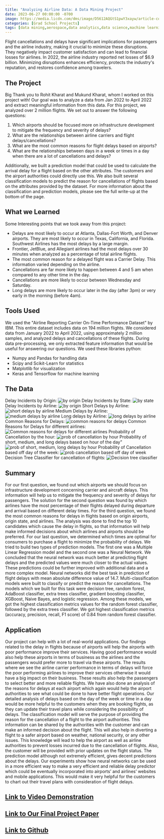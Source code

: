 ```yaml
---
title: "Analyzing Airline Data: A Data Mining Project"
date: 2023-06-27 00:00:00 -0700
image: https://media.licdn.com/dms/image/D5612AQGtS1pwY3xayw/article-cover_image-shrink_423_752/0/1687703011811?e=1693440000&v=beta&t=TDTAy-U5nitAYHm1g1pJqKlENluQI8nz_0Wd1mwDMCI
categories: [Grad School Projects]
tags: [data mining,aerospace,data analytics,data science,machine learning,python]     # TAG names should always be lowercase
---
```



Flight cancellations and delays have significant implications for passengers and the airline industry, making it crucial to minimize these disruptions. They negatively impact customer satisfaction and can lead to financial losses for airlines. In 2022, the airline industry reported net losses of $6.9 billion. Minimizing disruptions enhances efficiency, protects the industry's reputation, and restores confidence among travelers.

## The Project

Big Thank you to Rohit Kharat and Mukund Kharat, whom I worked on this project with!
Our goal was to analyze a data from Jan 2022 to April 2022 and extract meaningful information from this data. For this project, we analyzed over 2 million flights. We set out to answer the following questions:
1. Which airports should be focused more on infrastructure development to mitigate the frequency and severity of delays?
2. What are the relationships between airline carriers and flight delays/cancellations?
3. What are the most common reasons for flight delays based on airports?
4. What are the relationships between days in a week or times in a day when there are a lot of cancellations and delays?

Additionally, we built a prediction model that could be used to calculate the arrival delay for a flight based on the other attributes. The customers and the airport authorities could directly use this. We also built several classification models to predict the reason for cancellations of flights based on the attributes provided by the dataset. For more information about the classification and prediction models, please see the full write-up at the bottom of the page.

## What we Learned

Some Interesting points that we took away from this project:
* Delays are most likely to occur at Atlanta, Dallas-Fort Worth, and Denver airports. They are most likely to occur in Texas, California, and Florida. Southwest Airlines has the most delays by a large margin.
* Frontier, JetBlue, and Allegiant airlines had the most delays over 30 minutes when analyzed as a percentage of total airline flights.
* The most common reason for a delayed flight was a Carrier Delay. This information varied depending on the airline.
* Cancellations are far more likely to happen between 4 and 5 am when compared to any other time in the day.
* Cancellations are more likely to occur between Wednesday and Saturday.
* Long delays are more likely to occur later in the day (after 3pm) or very early in the morning (before 4am).

## Tools Used

We used the "Airline Reporting Carrier On-Time Performance Dataset" by IBM. This entire dataset includes data on 194 million flights. We considered data from January 2022 to April 2022, using approximately 2 million samples, and analyzed delays and cancellations of these flights. During data pre-processing, we only extracted feature information that would be useful for answering our questions.
We used these libraries python:
* Numpy and Pandas for handling data
* Scipy and Scikit-Learn for statistics
* Matplotlib for visualization
* Keras and Tensorflow for machine learning

## The Data

Delay Incidents by Origin:
![by origin](https://media.licdn.com/dms/image/D5612AQFa9m5AfMNe-w/article-inline_image-shrink_1500_2232/0/1687706132667?e=1693440000&v=beta&t=6lK-tn7f6Oo0GnaxtVXkyV_RUgs8rzlsGKekyjUUvdA)
Delay Incidents by State:
![by state](https://media.licdn.com/dms/image/D5612AQEwZQwS321bew/article-inline_image-shrink_1500_2232/0/1687706161439?e=1693440000&v=beta&t=b8NDKjAJ1Qiv7WwPH9A0sv1RirBsu2utGOY0EVAxFGA)
Delay Incidents by Airline:
![by origin](https://media.licdn.com/dms/image/D5612AQGtdO1lmY-jGw/article-inline_image-shrink_1500_2232/0/1687706208704?e=1693440000&v=beta&t=IpUMGh2YklC9OSe7j8DCys-TZBztPgbd2gpcVBCw0G8)
Short Delays by Airline:
![short delays by airline](https://media.licdn.com/dms/image/D5612AQGkQ-2zo55baw/article-inline_image-shrink_1500_2232/0/1687706287918?e=1693440000&v=beta&t=KSUiSIzv2dnlvAVE1QE7Xw5o8upuVEnTYkYZuQUX_aA)
Medium Delays by Airline:
![medium delays by airline](https://media.licdn.com/dms/image/D5612AQF8JXUkpD3lTw/article-inline_image-shrink_1500_2232/0/1687706359058?e=1693440000&v=beta&t=Fpi0BkYe7EtibRTvlJdFJ1RbCLGy21soo5I_b02mCSM)
Long delays by Airline:
![long delays by airline](https://media.licdn.com/dms/image/D5612AQHg6QwOVR-HRA/article-inline_image-shrink_1500_2232/0/1687706381786?e=1693440000&v=beta&t=p5iG16TU3b9gb4NSfPOqDN87JQ9muD6BuZOv5fqtdtY)
Common Reasons for Delays:
![common reasons for delays](https://media.licdn.com/dms/image/D5612AQE3JTdfWxRffw/article-inline_image-shrink_1500_2232/0/1687706426472?e=1693440000&v=beta&t=0rz_YIfz2m3l4IaIfyUbgbGXvrPJT0eyKIpp-mdq-2A)
Common Reasons for Delays for different airlines:
![Common reasons for delays for different airlines](https://media.licdn.com/dms/image/D5612AQEBWrjfz7skMg/article-inline_image-shrink_1500_2232/0/1687706490431?e=1693440000&v=beta&t=s2SIOXPkAP_17C_bLknmBpUfLpV8hJrkoDaq0BedPOs)
Probability of Cancellation by the hour:
![prob of cancellation by hour](https://media.licdn.com/dms/image/D5612AQGRXAYBNiwqEw/article-inline_image-shrink_1500_2232/0/1687706539728?e=1693440000&v=beta&t=xaj6yNzQg5IJ8EtmBIyA6It3KAFMBHyoTjwOTxohihY)
Probability of short, medium, and long delays based on hour of the day"
![prob of short, medium, long delays by hour](https://media.licdn.com/dms/image/D5612AQF9avxJOw3QWQ/article-inline_image-shrink_1000_1488/0/1687706608585?e=1693440000&v=beta&t=CrJLBGvQsObO0GrzZynMAk1QvsGd4PBXpO3r7rp0HBQ)
Probability of Cancellation based off day of the week:
![prob cancellation based off day of week](https://media.licdn.com/dms/image/D5612AQGs2ecZaaoyhg/article-inline_image-shrink_1500_2232/0/1687706654161?e=1693440000&v=beta&t=rfvDDo8uZapB1RokM_LnzZzM5Oh1kMQG1CZlBPasm68)
Decision Tree Classifier for cancellation of flights:
![Decision tree classifier](https://media.licdn.com/dms/image/D5612AQF7Zi08LH9MlA/article-inline_image-shrink_1500_2232/0/1687707223937?e=1693440000&v=beta&t=h6lGurb27pJzz5uO2iEwPnsuTWyJwhN3IeDjH6XpO2c)

## Summary

For our first question, we found out which airports we should focus on infrastructure development concerning carrier and aircraft delays. This information will help us to mitigate the frequency and severity of delays for passengers. The solution for the second question was found by which airlines have the most percentage of their flights delayed during departure and arrival based on different delay times. For the third question, we found the most common reasons for delays in flights based on origin airports, origin state, and airlines. The analysis was done to find the top 10 candidates which cause the delay in flights, so that information will help make informed decisions about which airlines and airports should be preferred. For our last question, we determined which times are optimal for consumers to purchase a flight to minimize the probability of delays.
We tried to build two types of prediction models. The first one was a Multiple Linear Regression model and the second one was a Neural Network. We concluded that the neural network was much better at predicting flight delays and the predicted values were much closer to the actual values. These predictions could be further improved with additional data and a more complex model. Neural networks did the best task in prediction of flight delays with mean absolute difference value of 14.7.
Multi-classification models were built to classify or predict the reason for cancellations. The models which we built for this task were decision tree, random forest, AdaBoost classifier, extra trees classifier, gradient boosting classifier, XGBoost, Naive Bayes, and logistic regression. Among these models, we got the highest classification metrics values for the random forest classifier, followed by the extra trees classifier. We got highest classification metrics (accuracy, precision, recall, F1 score) of 0.84 from random forest classifier.

## Application

Our project can help with a lot of real-world applications. Our findings related to the delay in flights because of airports will help the airports with poor performance improve their services. Having good performance would also help these airports in terms of business as the airlines and the passengers would prefer more to travel via these airports.
The results where we see the airline carrier performance in terms of delays will force the poor performing airlines to improve their services otherwise it would have a big impact on their business. These results also help the passengers to select better and more reliable flights.
We have also done an analysis of the reasons for delays at each airport which again would help the airport authorities to see what could be done to have better flight operations.
Our detailed analysis of delays based on the day of the week or time in a day would be more helpful to the customers when they are booking flights, as they can update their travel plans while considering the possibility of delays.
The classification model will serve the purpose of providing the reason for the cancellation of a flight to the airport authorities. This information can be shared by the authorities with the customer and can make an informed decision about the flight. This will also help in diverting a flight to a safer airport based on weather, national security, or any other issues. This knowledge will lead to help the airport as well as airline authorities to prevent losses incurred due to the cancellation of flights. Also, the customer will be provided with prior updates on the flight status.
The prediction model although not extremely efficient, gives decent predictions about the delays. Our experiments show how neural networks can be used in a more efficient way to make a very efficient and reliable delay predictor which could be eventually incorporated into airports’ and airlines’ websites and mobile applications. This would make it very helpful for the customers to chart out their travel plans with consideration of flight delays.

## [Link to Video Demonstration](https://drive.google.com/file/d/1tFNXBeGWgvO279kmX0j8H3mXri9UwV8C/view?usp=sharing)

## [Link to Our Final Project Paper](https://drive.google.com/file/d/1-1LUKGP2DKAdC8t3_b0wWjrclRyfEODE/view?usp=sharing)

## [Link to Github](https://github.com/ReidGlaze/DM-Project/blob/main/09_MiningForAirlinesOnTimeDataset_Part5.ipynb)
